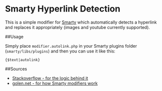 Smarty Hyperlink Detection
==========================

This is a simple modifier for [Smarty](http://www.smarty.net/)  which automatically detects a hyperlink and replaces it appropriately (images and youtube currently supported).

##Usage

Simply place `modifier.autolink.php` in your Smarty plugins folder (`smarty/libs/plugins`) and then you can use it like this:
```
{$text|autolink}
```

##Sources
* [Stackoverflow - for the logic behind it](http://stackoverflow.com/questions/8027023/regex-php-auto-detect-youtube-image-and-regular-links)
* [golen.net - for how Smarty modifiers work](http://www.golen.net/blog/smarty-plugin-autolink-urls/)